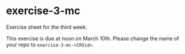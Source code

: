 # exercise-3-mc
Exercise sheet for the third week.

This exercise is due at noon on March 10th. Please change the name of your repo to `exercise-3-mc-<CRSid>`.
